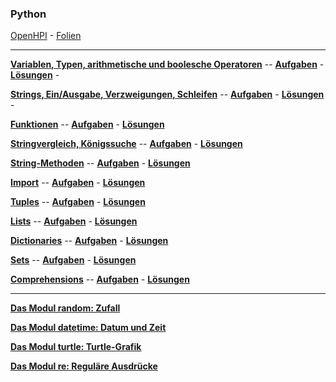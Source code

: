 ### Python


[OpenHPI](https://open.hpi.de/courses/pythonjunior-schule2022) - [Folien](./openHpi/inhalte.md)

***

__[Variablen, Typen, arithmetische und boolesche Operatoren](https://nbviewer.jupyter.org/github/ktheu/KursNotebooks/blob/master/010_grundlagen.ipynb)__ --
__[Aufgaben](./grundlagen/Test/Musteraufgaben.pdf)__ -
__[Lösungen](./grundlagen/Test/Musteraufgaben_Loesung.pdf)__ -
<!-- __[Videos](https://www.youtube.com/playlist?list=PLWeMgMhRDsIEWrOs_xzsUvMsEE4OX-b03)__ -->


__[Strings, Ein/Ausgabe, Verzweigungen, Schleifen](./schleifen/Inhalte/schleifen.html)__ --
__[Aufgaben](./schleifen/Test/Musteraufgaben.pdf)__ -
__[Lösungen](./schleifen/Test/Musteraufgaben_Loesung.pdf)__ -
<!-- __[Videos](https://www.youtube.com/playlist?list=PLWeMgMhRDsIELf6Acf6d-0GCsLjJtbYSg)__ -->


__[Funktionen](https://nbviewer.jupyter.org/github/ktheu/KursNotebooks/blob/master/030_funktionen.ipynb)__ --
__[Aufgaben](./functions/Test/Musteraufgaben.pdf)__ -
__[Lösungen](./functions/Test/Musteraufgaben_Loesung.pdf)__ 

__[Stringvergleich, Königssuche](https://nbviewer.jupyter.org/github/ktheu/KursNotebooks/blob/master/031_Stringvergleich.ipynb)__ --
__[Aufgaben](./stringvergleich/Test/Musteraufgaben.pdf)__ -
__[Lösungen](./stringvergleich/Test/Musteraufgaben_Loesung.pdf)__ 

__[String-Methoden](https://nbviewer.jupyter.org/github/ktheu/KursNotebooks/blob/master/040_StringMethoden.ipynb)__ --
__[Aufgaben](./stringmethoden/Test/Musteraufgaben.pdf)__ -
__[Lösungen](./stringmethoden/Test/Musteraufgaben_Loesung.pdf)__ 


__[Import](https://nbviewer.jupyter.org/github/ktheu/KursNotebooks/blob/master/045_import.ipynb)__ --
__[Aufgaben](./import/Test/Musteraufgaben.pdf)__ -
__[Lösungen](./import/Test/Musteraufgaben_Loesung.pdf)__ 


__[Tuples](https://nbviewer.jupyter.org/github/ktheu/KursNotebooks/blob/master/050_tupel.ipynb)__ --
__[Aufgaben](./tuples/Test/Musteraufgaben.pdf)__ -
__[Lösungen](./tuples/Test/Musteraufgaben_Loesung.pdf)__ 

__[Lists](https://nbviewer.jupyter.org/github/ktheu/KursNotebooks/blob/master/060_lists.ipynb)__ --
__[Aufgaben](./lists/Test/Musteraufgaben.pdf)__ -
__[Lösungen](./lists/Test/Musteraufgaben_Loesung.pdf)__ 

__[Dictionaries](https://nbviewer.jupyter.org/github/ktheu/KursNotebooks/blob/master/070_dicts.ipynb)__ --
__[Aufgaben](./dictionaries/Test/Musteraufgaben.pdf)__ -
__[Lösungen](./dictionaries/Test/Musteraufgaben_Loesung.pdf)__


__[Sets](https://nbviewer.jupyter.org/github/ktheu/KursNotebooks/blob/master/075_sets.ipynb)__ --
__[Aufgaben](./sets/Test/Musteraufgaben.pdf)__ -
__[Lösungen](./sets/Test/Musteraufgaben_Loesung.pdf)__


__[Comprehensions](https://nbviewer.jupyter.org/github/ktheu/KursNotebooks/blob/master/080_comprehensions.ipynb)__ --
__[Aufgaben](./comprehensions/Test/Musteraufgaben.pdf)__ -
__[Lösungen](./comprehensions/Test/Musteraufgaben_Loesung.pdf)__

***

__[Das Modul random: Zufall](https://nbviewer.jupyter.org/github/ktheu/KursNotebooks/blob/master/092_random.ipynb)__

__[Das Modul datetime: Datum und Zeit](https://nbviewer.jupyter.org/github/ktheu/KursNotebooks/blob/master/090_datetime.ipynb)__

__[Das Modul turtle: Turtle-Grafik](https://nbviewer.jupyter.org/github/ktheu/KursNotebooks/blob/master/090_turtle.ipynb)__

__[Das Modul re: Reguläre Ausdrücke](https://nbviewer.jupyter.org/github/ktheu/KursNotebooks/blob/master/100_regulaereAusdruecke.ipynb)__















